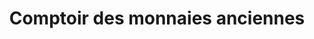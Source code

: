 ---
title: "Comptoir des monnaies anciennes"
url: /boulogne-sur-mer/comptoir-des-monnaies-anciennes/
shop: collecteur
---